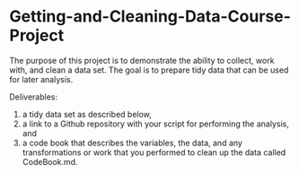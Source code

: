 # Getting-and-Cleaning-Data-Course-Project
The purpose of this project is to demonstrate the ability to collect, work with, and clean a data set. 
The goal is to prepare tidy data that can be used for later analysis.

Deliverables:
1) a tidy data set as described below, 
2) a link to a Github repository with your script for performing the analysis, and 
3) a code book that describes the variables, the data, and any transformations or work that you performed to clean up the data called CodeBook.md. 